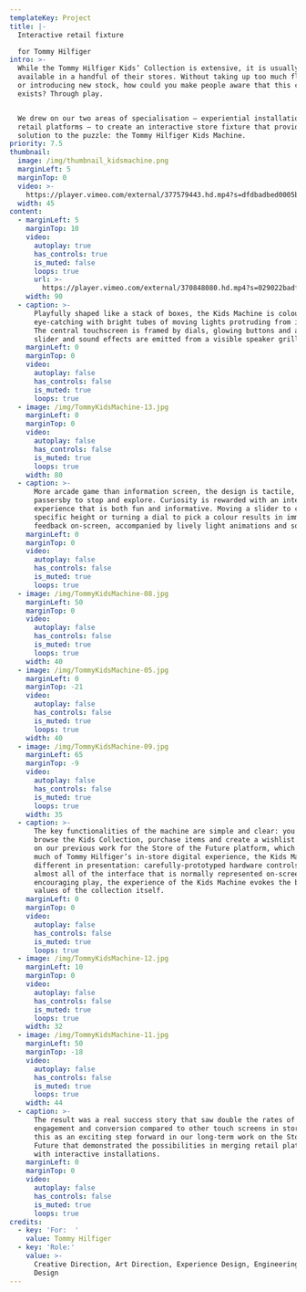 ```yaml
---
templateKey: Project
title: |-
  Interactive retail fixture

  for Tommy Hilfiger
intro: >-
  While the Tommy Hilfiger Kids’ Collection is extensive, it is usually only
  available in a handful of their stores. Without taking up too much floor space
  or introducing new stock, how could you make people aware that this collection
  exists? Through play.


  We drew on our two areas of specialisation – experiential installations and
  retail platforms – to create an interactive store fixture that provides a
  solution to the puzzle: the Tommy Hilfiger Kids Machine.
priority: 7.5
thumbnail:
  image: /img/thumbnail_kidsmachine.png
  marginLeft: 5
  marginTop: 0
  video: >-
    https://player.vimeo.com/external/377579443.hd.mp4?s=dfdbadbed0005b184ac59bdf19f8926eec6624ec&profile_id=174
  width: 45
content:
  - marginLeft: 5
    marginTop: 10
    video:
      autoplay: true
      has_controls: true
      is_muted: false
      loops: true
      url: >-
        https://player.vimeo.com/external/370848080.hd.mp4?s=029022badf948ec7d53dc83dd22cca19551a59c9&profile_id=175
    width: 90
  - caption: >-
      Playfully shaped like a stack of boxes, the Kids Machine is colourful and
      eye-catching with bright tubes of moving lights protruding from its sides.
      The central touchscreen is framed by dials, glowing buttons and a giant
      slider and sound effects are emitted from a visible speaker grille.
    marginLeft: 0
    marginTop: 0
    video:
      autoplay: false
      has_controls: false
      is_muted: true
      loops: true
  - image: /img/TommyKidsMachine-13.jpg
    marginLeft: 0
    marginTop: 0
    video:
      autoplay: false
      has_controls: false
      is_muted: true
      loops: true
    width: 80
  - caption: >-
      More arcade game than information screen, the design is tactile, inviting
      passersby to stop and explore. Curiosity is rewarded with an interactive
      experience that is both fun and informative. Moving a slider to choose a
      specific height or turning a dial to pick a colour results in immediate
      feedback on-screen, accompanied by lively light animations and sounds.
    marginLeft: 0
    marginTop: 0
    video:
      autoplay: false
      has_controls: false
      is_muted: true
      loops: true
  - image: /img/TommyKidsMachine-08.jpg
    marginLeft: 50
    marginTop: 0
    video:
      autoplay: false
      has_controls: false
      is_muted: true
      loops: true
    width: 40
  - image: /img/TommyKidsMachine-05.jpg
    marginLeft: 0
    marginTop: -21
    video:
      autoplay: false
      has_controls: false
      is_muted: true
      loops: true
    width: 40
  - image: /img/TommyKidsMachine-09.jpg
    marginLeft: 65
    marginTop: -9
    video:
      autoplay: false
      has_controls: false
      is_muted: true
      loops: true
    width: 35
  - caption: >-
      The key functionalities of the machine are simple and clear: you can
      browse the Kids Collection, purchase items and create a wishlist. Building
      on our previous work for the Store of the Future platform, which powers
      much of Tommy Hilfiger’s in-store digital experience, the Kids Machine is
      different in presentation: carefully-prototyped hardware controls replace
      almost all of the interface that is normally represented on-screen. By
      encouraging play, the experience of the Kids Machine evokes the brand
      values of the collection itself.
    marginLeft: 0
    marginTop: 0
    video:
      autoplay: false
      has_controls: false
      is_muted: true
      loops: true
  - image: /img/TommyKidsMachine-12.jpg
    marginLeft: 10
    marginTop: 0
    video:
      autoplay: false
      has_controls: false
      is_muted: true
      loops: true
    width: 32
  - image: /img/TommyKidsMachine-11.jpg
    marginLeft: 50
    marginTop: -18
    video:
      autoplay: false
      has_controls: false
      is_muted: true
      loops: true
    width: 44
  - caption: >-
      The result was a real success story that saw double the rates of
      engagement and conversion compared to other touch screens in store. We see
      this as an exciting step forward in our long-term work on the Store of the
      Future that demonstrated the possibilities in merging retail platforms
      with interactive installations.
    marginLeft: 0
    marginTop: 0
    video:
      autoplay: false
      has_controls: false
      is_muted: true
      loops: true
credits:
  - key: 'For:  '
    value: Tommy Hilfiger
  - key: 'Role:'
    value: >-
      Creative Direction, Art Direction, Experience Design, Engineering, Fixture
      Design
---
```

